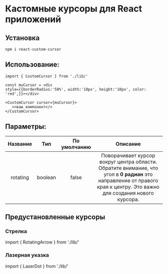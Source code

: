 # Кастомные курсоры для React приложений

## Установка
```
npm i react-custom-cursor
```

## Использование:

```
import { CustomCursor } from './lib/'

const muCursor = <div
style={{borderRadius:'50%', width:'10px', height:'10px', color: 'red',}}></div>

<CustomCursor cursor={muCursor}>
   <>ваш компонент</>
</CustomCursor>
```


## Параметры:

| Название | Тип | По умолчанию | Описание |
| :---: | :---: | :---: | :---: |
| rotating | boolean | false | Поворачивает курсор вокруг центра области.  Обратите внимание, что угол в **0 радиан** это направление от правого края к центру. Это важно для создания нового курсора.

## Предустановленные курсоры

### Стрелка
import { RotatingArrow } from './lib/'

### Лазерная указка
import { LaserDot } from './lib/'